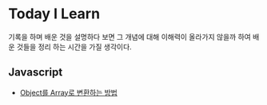 # Today I Learn

기록을 하며 배운 것을 설명하다 보면 그 개념에 대해 이해력이 올라가지 않을까 하여 배운 것들을 정리 하는 시간을 가질 생각이다.

## Javascript

- [Object를 Array로 변환하는 방법](https://github.com/sizplay/TIL/blob/master/Javascript/How%20to%20convert%20object%20to%20array.md)
